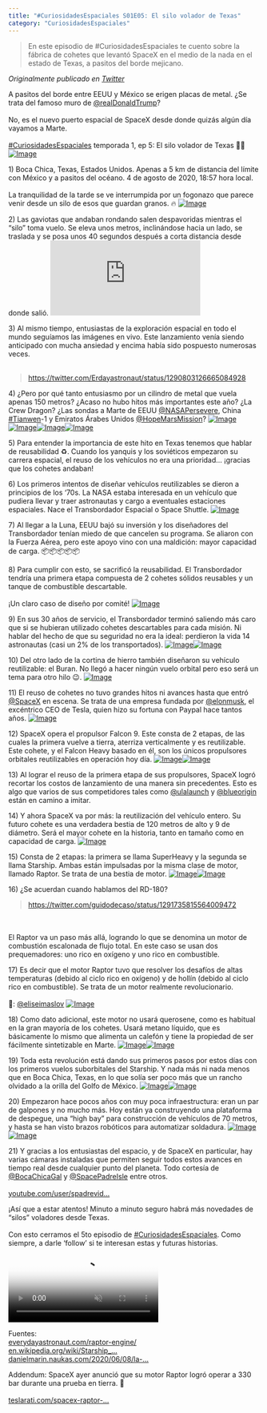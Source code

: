```yaml
---
title: "#CuriosidadesEspaciales S01E05: El silo volador de Texas"
category: "CuriosidadesEspaciales"
---
```

> En este episodio de #CuriosidadesEspaciales te cuento sobre la fábrica de cohetes que levantó SpaceX en el medio de la nada en el estado de Texas, a pasitos del borde mejicano.

*Originalmente publicado en [Twitter](https://twitter.com/guidodecaso/status/1293607594540638211)*

<div class="card-tweets" dir="auto">
    <p>A pasitos del borde entre EEUU y México se erigen placas de metal. ¿Se trata del famoso muro de <a class="entity-mention" href="https://twitter.com/realDonaldTrump">@realDonaldTrump</a>?<br />
<br />
No, es el nuevo puerto espacial de SpaceX desde donde quizás algún día vayamos a Marte.<br />
<br />
<a class="entity-hashtag" href="/hashtag/CuriosidadesEspaciales">#CuriosidadesEspaciales</a> temporada 1, ep 5: El silo volador de Texas 🚜🌵 <span class="entity-image"><a href="https://pbs.twimg.com/media/EfPED3PX0AItwHK.png" target="_blank"><img alt="Image" src="https://pbs.twimg.com/media/EfPED3PX0AItwHK.png" data-src="https://pbs.twimg.com/media/EfPED3PX0AItwHK.png"></a></span></p>
    <p><span class="nop nop-start">1) </span> Boca Chica, Texas, Estados Unidos. Apenas a 5 km de distancia del límite con México y a pasitos del océano. 4 de agosto de 2020, 18:57 hora local.<br />
<br />
La tranquilidad de la tarde se ve interrumpida por un fogonazo que parece venir desde un silo de esos que guardan granos. 🔥 <span class="entity-image"><a href="https://pbs.twimg.com/media/EfPEKYWWAAMrvwP.png" target="_blank"><img alt="Image" src="https://pbs.twimg.com/media/EfPEKYWWAAMrvwP.png" data-src="https://pbs.twimg.com/media/EfPEKYWWAAMrvwP.png"></a></span></p>
    <p><span class="nop nop-start">2) </span> Las gaviotas que andaban rondando salen despavoridas mientras el “silo” toma vuelo. Se eleva unos metros, inclinándose hacia un lado, se traslada y se posa unos 40 segundos después a corta distancia desde donde salió. <span class="entity-embed"><iframe class="youtube-player keep-ratio-4-3" src="https://www.youtube.com/embed/s1HA9LlFNM0" frameborder="0" allowFullScreen></iframe></span></p>
    <p><span class="nop nop-start">3) </span> Al mismo tiempo, entusiastas de la exploración espacial en todo el mundo seguíamos las imágenes en vivo. Este lanzamiento venía siendo anticipado con mucha ansiedad y encima había sido pospuesto numerosas veces.<br />
<br />
<span class="entity-embed"><span class="twitter-player"><blockquote class="twitter-tweet" data-conversation="none" data-align="center" data-dnt="true"><a href="https://twitter.com/Erdayastronaut/status/1290803126665084928">https://twitter.com/Erdayastronaut/status/1290803126665084928</a></blockquote></span></span></p>
    <p><span class="nop nop-start">4) </span> ¿Pero por qué tanto entusiasmo por un cilindro de metal que vuela apenas 150 metros? ¿Acaso no hubo hitos más importantes este año? ¿La Crew Dragon? ¿Las sondas a Marte de EEUU <a class="entity-mention" href="https://twitter.com/NASAPersevere">@NASAPersevere</a>, China <a class="entity-hashtag" href="/hashtag/Tianwen">#Tianwen</a>-1 y Emiratos Árabes Unidos <a class="entity-mention" href="https://twitter.com/HopeMarsMission">@HopeMarsMission</a>? <span class="row justify-content-center entity-multiple-4"><span class="col-md-6"><span class="entity-image"><a href="https://pbs.twimg.com/media/EfPESjnXkAEoZs0.png" target="_blank"><img alt="Image" src="https://pbs.twimg.com/media/EfPESjnXkAEoZs0.png" data-src="https://pbs.twimg.com/media/EfPESjnXkAEoZs0.png"></a></span></span><span class="col-md-6"><span class="entity-image"><a href="https://pbs.twimg.com/media/EfPETSPWkAUM4pM.jpg" target="_blank"><img alt="Image" src="https://pbs.twimg.com/media/EfPETSPWkAUM4pM.jpg" data-src="https://pbs.twimg.com/media/EfPETSPWkAUM4pM.jpg"></a></span></span><span class="col-md-6"><span class="entity-image"><a href="https://pbs.twimg.com/media/EfPEUo-XgAE4hHG.png" target="_blank"><img alt="Image" src="https://pbs.twimg.com/media/EfPEUo-XgAE4hHG.png" data-src="https://pbs.twimg.com/media/EfPEUo-XgAE4hHG.png"></a></span></span><span class="col-md-6"><span class="entity-image"><a href="https://pbs.twimg.com/media/EfPEWZeWAAA1_pk.jpg" target="_blank"><img alt="Image" src="https://pbs.twimg.com/media/EfPEWZeWAAA1_pk.jpg" data-src="https://pbs.twimg.com/media/EfPEWZeWAAA1_pk.jpg"></a></span></span></span></p>
    <p><span class="nop nop-start">5) </span> Para entender la importancia de este hito en Texas tenemos que hablar de reusabilidad ♻️. Cuando los yanquis y los soviéticos empezaron su carrera espacial, el reuso de los vehículos no era una prioridad… ¡gracias que los cohetes andaban!</p>
    <p><span class="nop nop-start">6) </span> Los primeros intentos de diseñar vehículos reutilizables se dieron a principios de los ‘70s. La NASA estaba interesada en un vehículo que pudiera llevar y traer astronautas y cargo a eventuales estaciones espaciales. Nace el Transbordador Espacial o Space Shuttle. <span class="entity-image"><a href="https://pbs.twimg.com/media/EfPEdTJWsAEgFLk.png" target="_blank"><img alt="Image" src="https://pbs.twimg.com/media/EfPEdTJWsAEgFLk.png" data-src="https://pbs.twimg.com/media/EfPEdTJWsAEgFLk.png"></a></span></p>
    <p><span class="nop nop-start">7) </span> Al llegar a la Luna, EEUU bajó su inversión y los diseñadores del Transbordador tenían miedo de que cancelen su programa. Se aliaron con la Fuerza Aérea, pero este apoyo vino con una maldición: mayor capacidad de carga. 📦📦📦📦📦</p>
    <p><span class="nop nop-start">8) </span> Para cumplir con esto, se sacrificó la reusabilidad. El Transbordador tendría una primera etapa compuesta de 2 cohetes sólidos reusables y un tanque de combustible descartable.<br />
<br />
¡Un claro caso de diseño por comité! <span class="entity-image"><a href="https://pbs.twimg.com/media/EfPEhbQWoAAxy0A.jpg" target="_blank"><img alt="Image" src="https://pbs.twimg.com/media/EfPEhbQWoAAxy0A.jpg" data-src="https://pbs.twimg.com/media/EfPEhbQWoAAxy0A.jpg"></a></span></p>
    <p><span class="nop nop-start">9) </span> En sus 30 años de servicio, el Transbordador terminó saliendo más caro que si se hubieran utilizado cohetes descartables para cada misión. Ni hablar del hecho de que su seguridad no era la ideal: perdieron la vida 14 astronautas (casi un 2% de los transportados). <span class="row justify-content-center entity-multiple-2"><span class="col-md-6"><span class="entity-image"><a href="https://pbs.twimg.com/media/EfPHs9dXkAEVt5g.jpg" target="_blank"><img alt="Image" src="https://pbs.twimg.com/media/EfPHs9dXkAEVt5g.jpg" data-src="https://pbs.twimg.com/media/EfPHs9dXkAEVt5g.jpg"></a></span></span><span class="col-md-6"><span class="entity-image"><a href="https://pbs.twimg.com/media/EfPH2XoWoAgcFZH.png" target="_blank"><img alt="Image" src="https://pbs.twimg.com/media/EfPH2XoWoAgcFZH.jpg" data-src="https://pbs.twimg.com/media/EfPH2XoWoAgcFZH.png"></a></span></span></span></p>
    <p><span class="nop nop-start">10) </span> Del otro lado de la cortina de hierro también diseñaron su vehículo reutilizable: el Buran. No llegó a hacer ningún vuelo orbital pero eso será un tema para otro hilo 😉. <span class="entity-image"><a href="https://pbs.twimg.com/media/EfPEmxFXkAISs3c.jpg" target="_blank"><img alt="Image" src="https://pbs.twimg.com/media/EfPEmxFXkAISs3c.jpg" data-src="https://pbs.twimg.com/media/EfPEmxFXkAISs3c.jpg"></a></span></p>
    <p><span class="nop nop-start">11) </span> El reuso de cohetes no tuvo grandes hitos ni avances hasta que entró <a class="entity-mention" href="https://twitter.com/SpaceX">@SpaceX</a> en escena. Se trata de una empresa fundada por <a class="entity-mention" href="https://twitter.com/elonmusk">@elonmusk</a>, el excéntrico CEO de Tesla, quien hizo su fortuna con Paypal hace tantos años. <span class="entity-image"><a href="https://pbs.twimg.com/media/EfPEwIPWsAEJaW7.jpg" target="_blank"><img alt="Image" src="https://pbs.twimg.com/media/EfPEwIPWsAEJaW7.jpg" data-src="https://pbs.twimg.com/media/EfPEwIPWsAEJaW7.jpg"></a></span></p>
    <p><span class="nop nop-start">12) </span> SpaceX opera el propulsor Falcon 9. Este consta de 2 etapas, de las cuales la primera vuelve a tierra, aterriza verticalmente y es reutilizable. Este cohete, y el Falcon Heavy basado en él, son los únicos propulsores orbitales reutilizables en operación hoy día. <span class="row justify-content-center entity-multiple-2"><span class="col-md-6"><span class="entity-image"><a href="https://pbs.twimg.com/media/EfPE37KWsAIXRaW.jpg" target="_blank"><img alt="Image" src="https://pbs.twimg.com/media/EfPE37KWsAIXRaW.jpg" data-src="https://pbs.twimg.com/media/EfPE37KWsAIXRaW.jpg"></a></span></span><span class="col-md-6"><span class="entity-image"><a href="https://pbs.twimg.com/media/EfPE5k0WsAEse2S.jpg" target="_blank"><img alt="Image" src="https://pbs.twimg.com/media/EfPE5k0WsAEse2S.jpg" data-src="https://pbs.twimg.com/media/EfPE5k0WsAEse2S.jpg"></a></span></span></span></p>
    <p><span class="nop nop-start">13) </span> Al lograr el reuso de la primera etapa de sus propulsores, SpaceX logró recortar los costos de lanzamiento de una manera sin precedentes. Esto es algo que varios de sus competidores tales como <a class="entity-mention" href="https://twitter.com/ulalaunch">@ulalaunch</a> y <a class="entity-mention" href="https://twitter.com/blueorigin">@blueorigin</a> están en camino a imitar.</p>
    <p><span class="nop nop-start">14) </span> Y ahora SpaceX va por más: la reutilización del vehículo entero. Su futuro cohete es una verdadera bestia de 120 metros de alto y 9 de diámetro. Será el mayor cohete en la historia, tanto en tamaño como en capacidad de carga. <span class="entity-image"><a href="https://pbs.twimg.com/media/EfPFO4AX0AMDNPm.jpg" target="_blank"><img alt="Image" src="https://pbs.twimg.com/media/EfPFO4AX0AMDNPm.jpg" data-src="https://pbs.twimg.com/media/EfPFO4AX0AMDNPm.jpg"></a></span></p>
    <p><span class="nop nop-start">15) </span> Consta de 2 etapas: la primera se llama SuperHeavy y la segunda se llama Starship. Ambas están impulsadas por la misma clase de motor, llamado Raptor. Se trata de una bestia de motor. <span class="row justify-content-center entity-multiple-2"><span class="col-md-6"><span class="entity-image"><a href="https://pbs.twimg.com/media/EfPFWO5XoAAZNj6.jpg" target="_blank"><img alt="Image" src="https://pbs.twimg.com/media/EfPFWO5XoAAZNj6.jpg" data-src="https://pbs.twimg.com/media/EfPFWO5XoAAZNj6.jpg"></a></span></span><span class="col-md-6"><span class="entity-image"><a href="https://pbs.twimg.com/media/EfPFXw2XoAIu4e_.jpg" target="_blank"><img alt="Image" src="https://pbs.twimg.com/media/EfPFXw2XoAIu4e_.jpg" data-src="https://pbs.twimg.com/media/EfPFXw2XoAIu4e_.jpg"></a></span></span></span></p>
    <p><span class="nop nop-start">16) </span> ¿Se acuerdan cuando hablamos del RD-180? <span class="entity-embed"><span class="twitter-player"><blockquote class="twitter-tweet" data-conversation="none" data-align="center" data-dnt="true"><a href="https://twitter.com/guidodecaso/status/1291735815564009472">https://twitter.com/guidodecaso/status/1291735815564009472</a></blockquote></span></span> <br />
<br />
El Raptor va un paso más allá, logrando lo que se denomina un motor de combustión escalonada de flujo total. En este caso se usan dos prequemadores: uno rico en oxígeno y uno rico en combustible.</p>
    <p><span class="nop nop-start">17) </span> Es decir que el motor Raptor tuvo que resolver los desafíos de altas temperaturas (debido al ciclo rico en oxígeno) y de hollín (debido al ciclo rico en combustible). Se trata de un motor realmente revolucionario.<br />
<br />
📸: <a class="entity-mention" href="https://twitter.com/eliseimaslov">@eliseimaslov</a> <span class="entity-image"><a href="https://pbs.twimg.com/media/EfPFjO9WAAAeV8P.jpg" target="_blank"><img alt="Image" src="https://pbs.twimg.com/media/EfPFjO9WAAAeV8P.jpg" data-src="https://pbs.twimg.com/media/EfPFjO9WAAAeV8P.jpg"></a></span></p>
    <p><span class="nop nop-start">18) </span> Como dato adicional, este motor no usará querosene, como es habitual en la gran mayoría de los cohetes. Usará metano líquido, que es básicamente lo mismo que alimenta un calefón y tiene la propiedad de ser fácilmente sintetizable en Marte. <span class="row justify-content-center entity-multiple-2"><span class="col-md-6"><span class="entity-image"><a href="https://pbs.twimg.com/media/EfPFpItXoAYXSBs.png" target="_blank"><img alt="Image" src="https://pbs.twimg.com/media/EfPFpItXoAYXSBs.png" data-src="https://pbs.twimg.com/media/EfPFpItXoAYXSBs.png"></a></span></span><span class="col-md-6"><span class="entity-image"><a href="https://pbs.twimg.com/media/EfPFqOKWkAoKqiU.jpg" target="_blank"><img alt="Image" src="https://pbs.twimg.com/media/EfPFqOKWkAoKqiU.png" data-src="https://pbs.twimg.com/media/EfPFqOKWkAoKqiU.jpg"></a></span></span></span></p>
    <p><span class="nop nop-start">19) </span> Toda esta revolución está dando sus primeros pasos por estos días con los primeros vuelos suborbitales del Starship. Y nada más ni nada menos que en Boca Chica, Texas, en lo que solía ser poco más que un rancho olvidado a la orilla del Golfo de México. <span class="row justify-content-center entity-multiple-2"><span class="col-md-6"><span class="entity-image"><a href="https://pbs.twimg.com/media/EfPFs49XkAsFS07.jpg" target="_blank"><img alt="Image" src="https://pbs.twimg.com/media/EfPFs49XkAsFS07.jpg" data-src="https://pbs.twimg.com/media/EfPFs49XkAsFS07.jpg"></a></span></span><span class="col-md-6"><span class="entity-image"><a href="https://pbs.twimg.com/media/EfPFuA3XgAkXl9g.jpg" target="_blank"><img alt="Image" src="https://pbs.twimg.com/media/EfPFuA3XgAkXl9g.jpg" data-src="https://pbs.twimg.com/media/EfPFuA3XgAkXl9g.jpg"></a></span></span></span></p>
    <p><span class="nop nop-start">20) </span> Empezaron hace pocos años con muy poca infraestructura: eran un par de galpones y no mucho más. Hoy están ya construyendo una plataforma de despegue, una “high bay” para construcción de vehículos de 70 metros, y hasta se han visto brazos robóticos para automatizar soldadura. <span class="row justify-content-center entity-multiple-2"><span class="col-md-6"><span class="entity-image"><a href="https://pbs.twimg.com/media/EfPF0uKWoAU_4Xa.jpg" target="_blank"><img alt="Image" src="https://pbs.twimg.com/media/EfPF0uKWoAU_4Xa.jpg" data-src="https://pbs.twimg.com/media/EfPF0uKWoAU_4Xa.jpg"></a></span></span><span class="col-md-6"><span class="entity-image"><a href="https://pbs.twimg.com/media/EfPF2VOXgAI7lhQ.png" target="_blank"><img alt="Image" src="https://pbs.twimg.com/media/EfPF2VOXgAI7lhQ.png" data-src="https://pbs.twimg.com/media/EfPF2VOXgAI7lhQ.png"></a></span></span></span></p>
    <p><span class="nop nop-start">21) </span> Y gracias a los entusiastas del espacio, y de SpaceX en particular, hay varias cámaras instaladas que permiten seguir todos estos avances en tiempo real desde cualquier punto del planeta. Todo cortesía de <a class="entity-mention" href="https://twitter.com/BocaChicaGal">@BocaChicaGal</a> y <a class="entity-mention" href="https://twitter.com/SpacePadreIsle">@SpacePadreIsle</a> entre otros.<br />
<br />
<a class="entity-url" data-preview="true" href="https://www.youtube.com/user/spadrevideo">youtube.com/user/spadrevid…</a></p>
    <p>¡Así que a estar atentos! Minuto a minuto seguro habrá más novedades de “silos” voladores desde Texas. <br />
<br />
Con esto cerramos el 5to episodio de <a class="entity-hashtag" href="/hashtag/CuriosidadesEspaciales">#CuriosidadesEspaciales</a>. Como siempre, a darle ‘follow’ si te interesan estas y futuras historias. <span class="entity-video-gif"><video autoplay muted loop controls poster="https://pbs.twimg.com/tweet_video_thumb/EfPRTWhWkAAt6AO.jpg"><source src="https://video.twimg.com/tweet_video/EfPRTWhWkAAt6AO.mp4" type="video/mp4"><img alt="buzz lightyear GIF" src="https://pbs.twimg.com/tweet_video_thumb/EfPRTWhWkAAt6AO.jpg"></video></span></p>
    <p>Fuentes:<br />
<a class="entity-url" data-preview="true" href="https://everydayastronaut.com/raptor-engine/">everydayastronaut.com/raptor-engine/</a><br />
<a class="entity-url" data-preview="true" href="https://en.wikipedia.org/wiki/Starship_development_history">en.wikipedia.org/wiki/Starship_…</a><br />
<a class="entity-url" data-preview="true" href="https://danielmarin.naukas.com/2020/06/08/la-hora-del-super-heavy-de-spacex/">danielmarin.naukas.com/2020/06/08/la-…</a></p>
    <p>Addendum: SpaceX ayer anunció que su motor Raptor logró operar a 330 bar durante una prueba en tierra. 🤯<br />
<br />
<a class="entity-url" data-preview="true" href="https://www.teslarati.com/spacex-raptor-engine-crushes-russian-record/">teslarati.com/spacex-raptor-…</a></p>
</div>

